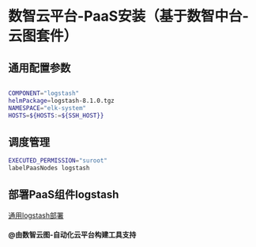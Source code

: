 # 数智云平台-PaaS安装（基于数智中台-云图套件）

## 通用配置参数

```bash

COMPONENT="logstash"
helmPackage=logstash-8.1.0.tgz
NAMESPACE="elk-system"
HOSTS=${HOSTS:=${SSH_HOST}}

```

## 调度管理

````bash
EXECUTED_PERMISSION="suroot"
labelPaasNodes logstash
````

## 部署PaaS组件logstash

[通用logstash部署](deploypaas.md)

#### @由数智云图-自动化云平台构建工具支持